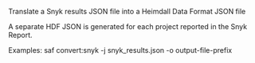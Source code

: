 Translate a Snyk results JSON file into a Heimdall Data Format JSON file

  A separate HDF JSON is generated for each project reported in the Snyk Report.

Examples:
  saf convert:snyk -j snyk_results.json -o output-file-prefix
